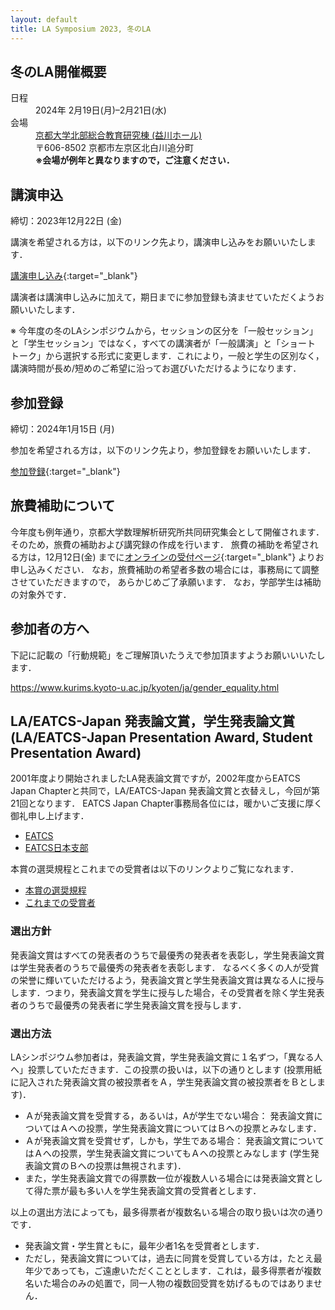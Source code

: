 ```yaml
---
layout: default
title: LA Symposium 2023, 冬のLA
---
```


冬のLA開催概要
--------
<dl>
  <dt>日程</dt>
  <dd>2024年 <time datetime="2024-02-19">2月19日(月)</time>–<time datetime="2024-02-21">2月21日(水)</time></dd>
  <dt>会場</dt>
  <dd><a href="https://www.kyoto-u.ac.jp/ja/about/facilities/campus/kyoshokuin/hokubu" target="_blank">京都大学北部総合教育研究棟 (益川ホール)</a></dd>
  <dd>〒606-8502 京都市左京区北白川追分町</dd>
  <dd><strong>※会場が例年と異なりますので，ご注意ください．</strong></dd>
</dl>

<!-- [プログラム](./winter_program.html) -->

講演申込
--------
締切：2023年12月22日 (金)

講演を希望される方は，以下のリンク先より，講演申し込みをお願いいたします．

[講演申し込み](https://art.ist.hokudai.ac.jp/LA/kouen/){:target="_blank"} 

講演者は講演申し込みに加えて，期日までに参加登録も済ませていただくようお願いいたします．

※ 今年度の冬のLAシンポジウムから，セッションの区分を「一般セッション」
と「学生セッション」ではなく，すべての講演者が「一般講演」と「ショート
トーク」から選択する形式に変更します．これにより，一般と学生の区別なく，
講演時間が長め/短めのご希望に沿ってお選びいただけるようになります．

参加登録
--------
締切：2024年1月15日 (月)

参加を希望される方は，以下のリンク先より，参加登録をお願いいたします．

[参加登録](https://art.ist.hokudai.ac.jp/LA/sanka/){:target="_blank"} 


旅費補助について
--------

今年度も例年通り，京都大学数理解析研究所共同研究集会として開催されます．
そのため，旅費の補助および講究録の作成を行います．
旅費の補助を希望される方は，12月12日(金) までに[オンラインの受付ページ](https://art.ist.hokudai.ac.jp/LA/ryohi/){:target="_blank"}
よりお申し込みください．
なお，旅費補助の希望者多数の場合には，事務局にて調整させていただきますので， あらかじめご了承願います． なお，学部学生は補助の対象外です．

<!--
講演者の方へ
--------
### 発表時間

* 一般講演：25分 (講演20分，質問5分)
* 学生セッション講演：15分 (講演12分，質問3分)

### 予稿
各講演の予稿を会場で配布する形にしたいと思います． つきましては， 講演者の方は，各自40部ずつ，予稿を印刷してご持参ください． ご協力のほど，よろしくお願いいたします．
~~なお，例年どおり，同意いただける著者にはシンポジウム後に再度原稿を提出いただき，京都大学 RIMS 講究録として論文集にして出版する予定です．~~
（講究録は希望者が少なかったため今回は出版しません．）
予稿は以下の書式でお願いいたします．

* 用紙サイズは A4 をお使いください．
* 1ページ目の左肩に 「2022年度冬のLAシンポジウム [発表番号]」 のように記入してください． (発表番号が[14]の例： 2022年度冬のLAシンポジウム [14])
  発表番号はプログラムに記載されております．
* ページ番号は「発表番号-ページ」の組でページ下中央に表記してください． (発表番号が[14]の例： 14-1, 14-2, 14-3, ...)

LaTeX 用の予稿のテンプレート ([LAtemplate_w.tex]({{ "/assets/tex/LAtemplate_w.tex" | relative_url }})) がございますので， どうぞご利用ください．
5行目の「88」という数字をご自分の講演番号に書き換えていただくことで， 指定の書式の予稿を作成することができます (出力例：[LAtemplate_w.pdf]({{ "/assets/tex/LAtemplate_w.pdf" | relative_url }})).
-->

参加者の方へ
--------
下記に記載の「行動規範」をご理解頂いたうえで参加頂ますようお願いいいたします．

<https://www.kurims.kyoto-u.ac.jp/kyoten/ja/gender_equality.html>


LA/EATCS-Japan 発表論文賞，学生発表論文賞 (LA/EATCS-Japan Presentation Award, Student Presentation Award)
--------

2001年度より開始されましたLA発表論文賞ですが，2002年度からEATCS Japan
Chapterと共同で，LA/EATCS-Japan 発表論文賞と衣替えし，今回が第21回となります． EATCS Japan
Chapter事務局各位には，暖かいご支援に厚く御礼申し上げます．


* [EATCS](http://www.eatcs.org/)
* [EATCS日本支部](http://www.ecei.tohoku.ac.jp/alg/EATCS-J/index-j.html)

本賞の選奨規程とこれまでの受賞者は以下のリンクよりご覧になれます．

* [本賞の選奨規程](http://www.ecei.tohoku.ac.jp/alg/EATCS-J/190205sensho.pdf)
* [これまでの受賞者](http://www.ecei.tohoku.ac.jp/alg/EATCS-J/award-j.html)

<!--
### LA/EATCS-Japan 発表論文賞

今年度の受賞者は，○印の発表者です．おめでとうございます．

[x] タイトル
: 著者

### LA/EATCS-Japan 学生発表論文賞

今年度の受賞者は，◎印の発表者です．おめでとうございます．


# [Sx] タイトル
: 著者
-->

### 選出方針

発表論文賞はすべての発表者のうちで最優秀の発表者を表彰し，学生発表論文賞は学生発表者のうちで最優秀の発表者を表彰します．
なるべく多くの人が受賞の栄誉に輝いていただけるよう，発表論文賞と学生発表論文賞は異なる人に授与します．つまり，発表論文賞を学生に授与した場合，その受賞者を除く学生発表者のうちで最優秀の発表者に学生発表論文賞を授与します．

### 選出方法
LAシンポジウム参加者は，発表論文賞，学生発表論文賞に１名ずつ，「異なる人へ」投票していただきます．この投票の扱いは，以下の通りとします (投票用紙に記入された発表論文賞の被投票者をＡ，学生発表論文賞の被投票者をＢとします)．

* Ａが発表論文賞を受賞する，あるいは，Aが学生でない場合：
発表論文賞についてはＡへの投票，学生発表論文賞についてはＢへの投票とみなします．
* Ａが発表論文賞を受賞せず，しかも，学生である場合：
発表論文賞についてはＡへの投票，学生発表論文賞についてもＡへの投票とみなします (学生発表論文賞のＢへの投票は無視されます)．
* また，学生発表論文賞での得票数一位が複数人いる場合には発表論文賞として得た票が最も多い人を学生発表論文賞の受賞者とします．

以上の選出方法によっても，最多得票者が複数名いる場合の取り扱いは次の通りです．

* 発表論文賞・学生賞ともに，最年少者1名を受賞者とします．
* ただし，発表論文賞については，過去に同賞を受賞している方は，たとえ最年少であっても，ご遠慮いただくこととします．これは，最多得票者が複数名いた場合のみの処置で，同一人物の複数回受賞を妨げるものではありません．
